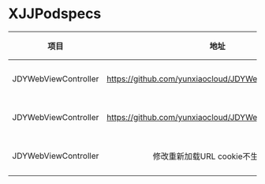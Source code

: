 # XJJPodspecs
| 项目                   | 地址                                                    | 版本  |  日期       | 作者  | 
| -------------         |:-------------:                                          | -----:| -----:    |-----:|   
| JDYWebViewController  |https://github.com/yunxiaocloud/JDYWebViewController.git | 1.0.0 | 2017.11.6 |薛晶锦| 
| JDYWebViewController  |https://github.com/yunxiaocloud/JDYWebViewController.git | 1.0.1 | 2017.11.8 |薛晶锦 |
| JDYWebViewController  |修改重新加载URL cookie不生效问题                             | 1.0.2 | 2017.11.8 |薛晶锦 |

